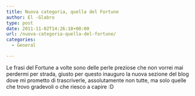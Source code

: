 ```yaml
---
title: Nuova categoria, quella del Fortune
author: El -Glabro
type: post
date: 2011-11-02T14:26:18+00:00
url: /nuova-categoria-quella-del-fortune/
categories:
  - General

---
```

Le frasi del Fortune a volte sono delle perle preziose che non vorrei mai perdermi per strada, giusto per questo inauguro la nuova sezione del blog dove mi prometto di trascriverle, assolutamente non tutte, ma solo quelle che trovo gradevoli o che riesco a capire :D